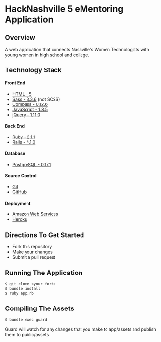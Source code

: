 HackNashville 5 eMentoring Application
==========


Overview
---------------------
A web application that connects Nashville's Women Technologists with young women in high school and college.


Technology Stack
---------------------

#### Front End 
- [HTML - 5](https://developer.mozilla.org/en-US/docs/Web/Guide/HTML/HTML5)
- [Sass - 3.3.6](https://rubygems.org/gems/sass) (not SCSS)
- [Compass - 0.12.6](http://compass-style.org/)
- [JavaScript - 1.8.5](https://developer.mozilla.org/en-US/docs/Web/JavaScript)
- [jQuery - 1.11.0](http://jquery.com/)

#### Back End 
- [Ruby - 2.1.1](https://www.ruby-lang.org/)
- [Rails - 4.1.0](http://rubyonrails.org/)

#### Database
- [PostgreSQL - 0.17.1](http://www.postgresql.org/)

#### Source Control
- [Git](http://git-scm.com/)
- [GitHub](https://github.com/)

#### Deployment
- [Amazon Web Services](http://aws.amazon.com/)
- [Heroku](https://www.heroku.com/)


Directions To Get Started
---------------------
- Fork this repository
- Make your changes
- Submit a pull request


Running The Application
---------------------
````bash
$ git clone <your fork>
$ bundle install
$ ruby app.rb
````


Compiling The Assets
---------------------
````bash
$ bundle exec guard
````

Guard will watch for any changes that you make to app/assets and publish them to public/assets


